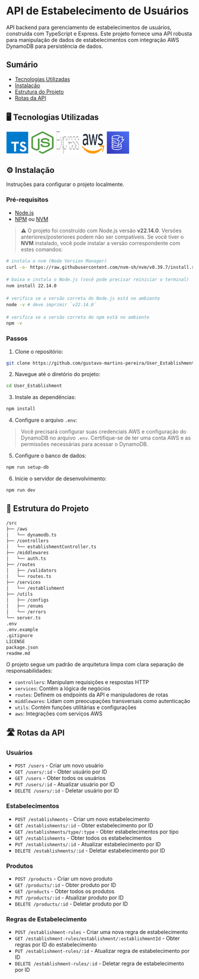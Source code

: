 # API de Estabelecimento de Usuários

API backend para gerenciamento de estabelecimentos de usuários, construída com TypeScript e Express. Este projeto fornece uma API robusta para manipulação de dados de estabelecimentos com integração AWS DynamoDB para persistência de dados.

## Sumário

- [Tecnologias Utilizadas](#-tecnologias-utilizadas)
- [Instalação](#-instalação)
- [Estrutura do Projeto](#-estrutura-do-projeto)
- [Rotas da API](#-rotas-da-api)

## 🖥️ Tecnologias Utilizadas

<img alt="TypeScript Logo" height="60" width="60" src="./readme/typescript.svg" />&nbsp;
<img alt="Nodejs Logo" height="60" width="60" src="./readme/nodejs.svg" />&nbsp;
<img alt="Express Logo" height="60" width="60" src="./readme/express.svg" />&nbsp;
<img alt="AWS Logo" height="60" width="60" src="./readme/aws.svg" />&nbsp;
<img alt="DynamoDB Logo" height="60" width="60" src="./readme/dynamodb.svg" />&nbsp;

## ⚙️ Instalação

Instruções para configurar o projeto localmente.

### Pré-requisitos

- [Node.js](https://nodejs.org/)
- [NPM](https://www.npmjs.com/) ou [NVM](https://github.com/nvm-sh/nvm)

> ⚠️ O projeto foi construído com Node.js versão **v22.14.0**. Versões anteriores/posteriores podem não ser compatíveis. Se você tiver o **NVM** instalado, você pode instalar a versão correspondente com estes comandos:
```bash
# instala o nvm (Node Version Manager)
curl -o- https://raw.githubusercontent.com/nvm-sh/nvm/v0.39.7/install.sh | bash

# baixa e instala o Node.js (você pode precisar reiniciar o terminal)
nvm install 22.14.0

# verifica se a versão correta do Node.js está no ambiente
node -v # deve imprimir `v22.14.0`

# verifica se a versão correta do npm está no ambiente
npm -v
```

### Passos

1. Clone o repositório:
```sh
git clone https://github.com/gustavo-martins-pereira/User_Establishment.git
```

2. Navegue até o diretório do projeto:
```sh
cd User_Establishment
```

3. Instale as dependências:
```sh
npm install
```

4. Configure o arquivo `.env`:
> Você precisará configurar suas credenciais AWS e configuração do DynamoDB no arquivo `.env`. Certifique-se de ter uma conta AWS e as permissões necessárias para acessar o DynamoDB.

5. Configure o banco de dados:
```bash
npm run setup-db
```

6. Inicie o servidor de desenvolvimento:
```bash
npm run dev
```

## 📁 Estrutura do Projeto

```
/src
├── /aws
│   └── dynamodb.ts
├── /controllers
│   └── establishmentController.ts
├── /middlewares
│   └── auth.ts
├── /routes
│   ├── /validators
│   └── routes.ts
├── /services
│   └── /establishment
├── /utils
│   ├── /configs
│   ├── /enums
│   └── /errors
└── server.ts
.env
.env.example
.gitignore
LICENSE
package.json
readme.md
```

O projeto segue um padrão de arquitetura limpa com clara separação de responsabilidades:
- `controllers`: Manipulam requisições e respostas HTTP
- `services`: Contêm a lógica de negócios
- `routes`: Definem os endpoints da API e manipuladores de rotas
- `middlewares`: Lidam com preocupações transversais como autenticação
- `utils`: Contém funções utilitárias e configurações
- `aws`: Integrações com serviços AWS

## 🛣️ Rotas da API

### Usuários
- `POST /users` - Criar um novo usuário
- `GET /users/:id` - Obter usuário por ID
- `GET /users` - Obter todos os usuários
- `PUT /users/:id` - Atualizar usuário por ID
- `DELETE /users/:id` - Deletar usuário por ID

### Estabelecimentos
- `POST /establishments` - Criar um novo estabelecimento
- `GET /establishments/:id` - Obter estabelecimento por ID
- `GET /establishments/type/:type` - Obter estabelecimentos por tipo
- `GET /establishments` - Obter todos os estabelecimentos
- `PUT /establishments/:id` - Atualizar estabelecimento por ID
- `DELETE /establishments/:id` - Deletar estabelecimento por ID

### Produtos
- `POST /products` - Criar um novo produto
- `GET /products/:id` - Obter produto por ID
- `GET /products` - Obter todos os produtos
- `PUT /products/:id` - Atualizar produto por ID
- `DELETE /products/:id` - Deletar produto por ID

### Regras de Estabelecimento
- `POST /establishment-rules` - Criar uma nova regra de estabelecimento
- `GET /establishment-rules/establishment/:establishmentId` - Obter regras por ID do estabelecimento
- `PUT /establishment-rules/:id` - Atualizar regra de estabelecimento por ID
- `DELETE /establishment-rules/:id` - Deletar regra de estabelecimento por ID